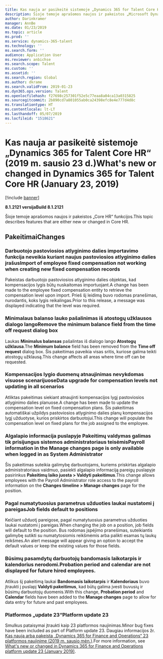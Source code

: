 ```yaml
---
title: Kas nauja ar pasikeitė sistemoje „Dynamics 365 for Talent Core HR“ (2019 m. sausio 23 d.)
description: Šioje temoje aprašomos naujos ir pakeistos „Microsoft Dynamics 365 for Talent Core HR“ funkcijos.
author: Darinkramer
manager: AnnBe
ms.date: 01/23/2019
ms.topic: article
ms.prod: ''
ms.service: dynamics-365-talent
ms.technology: ''
ms.search.form: ''
audience: Application User
ms.reviewer: anbichse
ms.search.scope: Talent
ms.custom: ''
ms.assetid: ''
ms.search.region: Global
ms.author: dkrame
ms.search.validFrom: 2019-01-23
ms.dyn365.ops.version: Talent
ms.openlocfilehash: f27698c257301f52e5c77eaa8a04ca13a0315825
ms.sourcegitcommit: 2b890cd7a801055ab0ca24398efc8e4e777d4d8c
ms.translationtype: HT
ms.contentlocale: lt-LT
ms.lasthandoff: 05/07/2019
ms.locfileid: "1518621"
---
```

# <a name="whats-new-or-changed-in-dynamics-365-for-talent-core-hr-january-23-2019"></a><span data-ttu-id="35192-103">Kas nauja ar pasikeitė sistemoje „Dynamics 365 for Talent Core HR“ (2019 m. sausio 23 d.)</span><span class="sxs-lookup"><span data-stu-id="35192-103">What's new or changed in Dynamics 365 for Talent Core HR (January 23, 2019)</span></span>

[!include [banner](includes/banner.md)]

<span data-ttu-id="35192-104">**8.1.2121 versija**</span><span class="sxs-lookup"><span data-stu-id="35192-104">**Build 8.1.2121**</span></span>

<span data-ttu-id="35192-105">Šioje temoje aprašomos naujos ir pakeistos „Core HR“ funkcijos.</span><span class="sxs-lookup"><span data-stu-id="35192-105">This topic describes features that are either new or changed in Core HR.</span></span>

## <a name="changes"></a><span data-ttu-id="35192-106">Pakeitimai</span><span class="sxs-lookup"><span data-stu-id="35192-106">Changes</span></span>

### <a name="import-of-employee-fixed-compensation-not-working-when-creating-new-fixed-compensation-records"></a><span data-ttu-id="35192-107">Darbuotojo pastoviosios atlyginimo dalies importavimo funkcija neveikia kuriant naujus pastoviosios atlyginimo dalies įrašus</span><span class="sxs-lookup"><span data-stu-id="35192-107">Import of employee fixed compensation not working when creating new fixed compensation records</span></span>
<span data-ttu-id="35192-108">Pakeistas darbuotojo pastoviosios atlyginimo dalies objektas, kad kompensacijos lygis būtų nuskaitomas importuojant.</span><span class="sxs-lookup"><span data-stu-id="35192-108">A change has been made to the employee fixed compensation entity to retrieve the compensation level upon import.</span></span> <span data-ttu-id="35192-109">Prieš šį leidimą buvo rodomas pranešimas, nurodantis, koks lygis reikalingas.</span><span class="sxs-lookup"><span data-stu-id="35192-109">Prior to this release, a message was displayed indicating that the level was required.</span></span>

### <a name="remove-the-minimum-balance-field-from-the-time-off-request-dialog-box"></a><span data-ttu-id="35192-110">Minimalaus balanso lauko pašalinimas iš atostogų užklausos dialogo lango</span><span class="sxs-lookup"><span data-stu-id="35192-110">Remove the minimum balance field from the time off request dialog box</span></span>
<span data-ttu-id="35192-111">Laukas **Minimalus balansas** pašalintas iš dialogo lango **Atostogų užklausa**.</span><span class="sxs-lookup"><span data-stu-id="35192-111">The **Minimum balance** field has been removed from the **Time off request** dialog box.</span></span> <span data-ttu-id="35192-112">Šis pakeitimas paveikia visas sritis, kuriose galima teikti atostogų užklausą.</span><span class="sxs-lookup"><span data-stu-id="35192-112">This change affects all areas where time off can be requested.</span></span>

### <a name="data-upgrade-for-compensation-levels-not-updating-in-all-scenarios"></a><span data-ttu-id="35192-113">Kompensacijos lygio duomenų atnaujinimas nevykdomas visuose scenarijuose</span><span class="sxs-lookup"><span data-stu-id="35192-113">Data upgrade for compensation levels not updating in all scenarios</span></span>
<span data-ttu-id="35192-114">Atliktas pakeitimas siekiant atnaujinti kompensacijos lygį pastoviosios atlyginimo dalies planuose.</span><span class="sxs-lookup"><span data-stu-id="35192-114">A change has been made to update the compensation level on fixed compensation plans.</span></span> <span data-ttu-id="35192-115">Šis pakeitimas automatiškai užpildys pastoviosios atlyginimo dalies planų kompensacijos lygį užduotyse, kurios priskirtos darbuotojui.</span><span class="sxs-lookup"><span data-stu-id="35192-115">This change will populate the compensation level on fixed plans for the job assigned to the employee.</span></span>

### <a name="payroll-information-in-the-manage-changes-page-is-only-available-when-logged-in-as-system-administrator"></a><span data-ttu-id="35192-116">Algalapio informacija puslapyje Pakeitimų valdymas galimas tik prisijungus sistemos administratoriaus teisėmis</span><span class="sxs-lookup"><span data-stu-id="35192-116">Payroll information in the Manage changes page is only available when logged in as System Administrator</span></span>
<span data-ttu-id="35192-117">Šis pakeitimas suteikia galimybę darbuotojams, kuriems priskirtas algalapio administratoriaus vaidmuo, pasiekti algalapio informaciją pareigų puslapyje pasirinkus **Pakeitimų laiko juosta > Valdyti pakeitimus**.</span><span class="sxs-lookup"><span data-stu-id="35192-117">This change allows employees with the Payroll Administrator role access to the payroll information on the **Changes timeline > Manage changes** page for the position.</span></span>

### <a name="job-fields-default-to-positions"></a><span data-ttu-id="35192-118">Pagal numatytuosius parametrus užduoties laukai nustatomi į pareigas</span><span class="sxs-lookup"><span data-stu-id="35192-118">Job fields default to positions</span></span>
<span data-ttu-id="35192-119">Keičiant užduotį pareigose, pagal numatytuosius parametrus užduoties laukai nustatomi į pareigas.</span><span class="sxs-lookup"><span data-stu-id="35192-119">When changing the job on a position, job fields will default to the position.</span></span> <span data-ttu-id="35192-120">Bus rodomas įspėjimo pranešimas, suteikiantis galimybę sutikti su numatytosiomis reikšmėmis arba palikti esamas tų laukų reikšmes.</span><span class="sxs-lookup"><span data-stu-id="35192-120">An alert message will appear giving an option to accept the default values or keep the existing values for those fields.</span></span>

### <a name="probation-period-and-calendar-are-not-displayed-for-future-hired-employees"></a><span data-ttu-id="35192-121">Būsimų pasamdytų darbuotojų bandomasis laikotarpis ir kalendorius nerodomi.</span><span class="sxs-lookup"><span data-stu-id="35192-121">Probation period and calendar are not displayed for future hired employees.</span></span>
<span data-ttu-id="35192-122">Atlikus šį pakeitimą laukai **Bandomasis laikotarpis** ir **Kalendoriaus** buvo įtraukti į puslapį **Valdyti pakeitimus**, kad būtų galima įvesti buvusių ir būsimų darbuotojų duomenis.</span><span class="sxs-lookup"><span data-stu-id="35192-122">With this change, **Probation period** and **Calendar** fields have been added to the **Manage changes** page to allow for data entry for future and past employees.</span></span>

### <a name="platform-update-23"></a><span data-ttu-id="35192-123">Platformos „update 23“</span><span class="sxs-lookup"><span data-stu-id="35192-123">Platform update 23</span></span>
<span data-ttu-id="35192-124">Smulkus pataisymai įtraukti kaip 23 platformos naujinimas.</span><span class="sxs-lookup"><span data-stu-id="35192-124">Minor bug fixes have been included as part of Platform update 23.</span></span> <span data-ttu-id="35192-125">Daugiau informacijos žr. [Kas nauja arba pakeista „Dynamics 365 for Finance and Operations“ 23 platformos naujinime (2019 m. sausio mėn.)](https://docs.microsoft.com/en-us/dynamics365/unified-operations/fin-and-ops/get-started/whats-new-platform-update-23).</span><span class="sxs-lookup"><span data-stu-id="35192-125">For more information, see [What's new or changed in Dynamics 365 for Finance and Operations platform update 23 (January 2019)](https://docs.microsoft.com/en-us/dynamics365/unified-operations/fin-and-ops/get-started/whats-new-platform-update-23).</span></span> 
